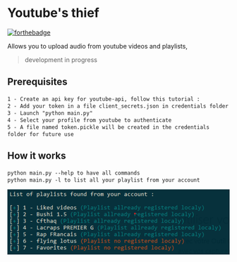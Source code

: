 # Youtube's thief

 [![forthebadge](http://forthebadge.com/images/badges/powered-by-electricity.svg)](http://forthebadge.com)

Allows you to upload audio from youtube videos and playlists,

> development in progress

## Prerequisites
    1 - Create an api key for youtube-api, follow this tutorial : 
    2 - Add your token in a file client_secrets.json in credentials folder
    3 - Launch "python main.py"
    4 - Select your profile from youtube to authenticate 
    5 - A file named token.pickle will be created in the credentials folder for future use

## How it works
    python main.py --help to have all commands
    python main.py -l to list all your playlist from your account
    
![list of youtube account playlists](public/img/playlists_list.png?raw=true)

    


